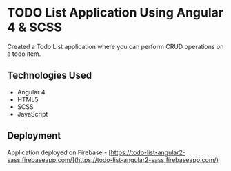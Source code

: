 # TODO List Application Using Angular 4 & SCSS

Created a Todo List application where you can perform CRUD operations on a todo item.

## Technologies Used

- Angular 4
- HTML5
- SCSS
- JavaScript

## Deployment

Application deployed on Firebase - [https://todo-list-angular2-sass.firebaseapp.com/](https://todo-list-angular2-sass.firebaseapp.com/)